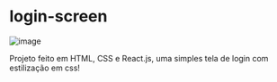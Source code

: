 # login-screen

![image](https://github.com/gustavorochaC/login-screen/assets/62973446/508d446b-b0db-410e-bee4-d4b86642ffb9)

Projeto feito em HTML, CSS e React.js,  uma simples tela de login com estilização em css!
